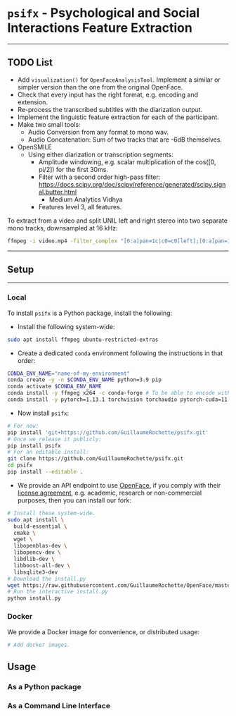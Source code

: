# `psifx` - Psychological and Social Interactions Feature Extraction

---
## TODO List

- Add `visualization()` for `OpenFaceAnalysisTool`. Implement a similar or simpler version than the one from the original OpenFace.
- Check that every input has the right format, e.g. encoding and extension.
- Re-process the transcribed subtitles with the diarization output.
- Implement the linguistic feature extraction for each of the participant.
- Make two small tools:
  - Audio Conversion from any format to mono wav.
  - Audio Concatenation: Sum of two tracks that are -6dB themselves.
- OpenSMILE
  - Using either diarization or transcription segments:
    - Amplitude windowing, e.g. scalar multiplication of the cos([0, pi/2]) for the first 30ms.
    - Filter with a second order high-pass filter: https://docs.scipy.org/doc/scipy/reference/generated/scipy.signal.butter.html
      - Medium Analytics Vidhya
    - Features level 3, all features.


To extract from a video and split UNIL left and right stereo into two separate mono tracks, downsampled at 16 kHz:
```bash
ffmpeg -i video.mp4 -filter_complex "[0:a]pan=1c|c0=c0[left];[0:a]pan=1c|c0=c1[right]" -map "[left]" -ar 16000 left.wav -map "[right]" -ar 16000 left.wav
```
---
## Setup

---
### Local
To install `psifx` is a Python package, install the following:
- Install the following system-wide:
```bash
sudo apt install ffmpeg ubuntu-restricted-extras
```
- Create a dedicated `conda` environment following the instructions in that order:
```bash
CONDA_ENV_NAME="name-of-my-environment"
conda create -y -n $CONDA_ENV_NAME python=3.9 pip
conda activate $CONDA_ENV_NAME
conda install -y ffmpeg x264 -c conda-forge # To be able to encode with H264.
conda install -y pytorch=1.13.1 torchvision torchaudio pytorch-cuda=11.7 -c pytorch -c nvidia # Then install PyTorch 
```
- Now install `psifx`:
```bash
# For now:
pip install 'git+https://github.com/GuillaumeRochette/psifx.git'
# Once we release it publicly:
pip install psifx 
# For an editable install:
git clone https://github.com/GuillaumeRochette/psifx.git
cd psifx
pip install --editable .
```
- We provide an API endpoint to use [OpenFace](https://github.com/TadasBaltrusaitis/OpenFace), if you comply with their [license agreement](https://github.com/TadasBaltrusaitis/OpenFace/blob/master/OpenFace-license.txt), e.g. academic, research or non-commercial purposes, then you can install our fork:
```bash
# Install these system-wide.
sudo apt install \
  build-essential \
  cmake \
  wget \
  libopenblas-dev \
  libopencv-dev \
  libdlib-dev \
  libboost-all-dev \
  libsqlite3-dev
# Download the install.py
wget https://raw.githubusercontent.com/GuillaumeRochette/OpenFace/master/install.py
# Run the interactive install.py
python install.py
```

### Docker
We provide a Docker image for convenience, or distributed usage:  
```bash
# Add docker images.
```

## Usage

### As a Python package

### As a Command Line Interface

